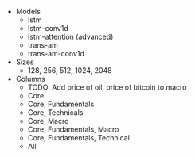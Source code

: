 * Models
  * lstm
  * lstm-conv1d
  * lstm-attention (advanced)
  * trans-am
  * trans-am-conv1d
* Sizes
  * 128, 256, 512, 1024, 2048
* Columns
  * TODO: Add price of oil, price of bitcoin to macro
  * Core
  * Core, Fundamentals
  * Core, Technicals
  * Core, Macro
  * Core, Fundamentals, Macro
  * Core, Fundamentals, Technical
  * All
  